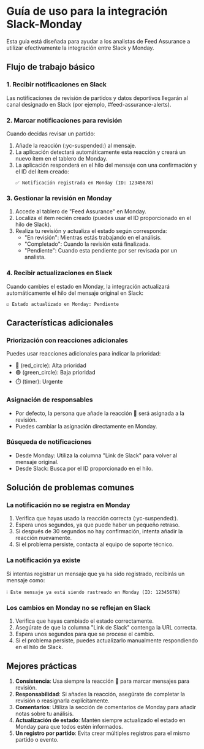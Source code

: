 # Guía de uso para la integración Slack-Monday

Esta guía está diseñada para ayudar a los analistas de Feed Assurance a utilizar efectivamente la integración entre Slack y Monday.

## Flujo de trabajo básico

### 1. Recibir notificaciones en Slack

Las notificaciones de revisión de partidos y datos deportivos llegarán al canal designado en Slack (por ejemplo, #feed-assurance-alerts).

### 2. Marcar notificaciones para revisión

Cuando decidas revisar un partido:

1. Añade la reacción (:yc-suspended:) al mensaje.
2. La aplicación detectará automáticamente esta reacción y creará un nuevo ítem en el tablero de Monday.
3. La aplicación responderá en el hilo del mensaje con una confirmación y el ID del ítem creado:
   ```
   ✅ Notificación registrada en Monday (ID: 12345678)
   ```

### 3. Gestionar la revisión en Monday

1. Accede al tablero de "Feed Assurance" en Monday.
2. Localiza el ítem recién creado (puedes usar el ID proporcionado en el hilo de Slack).
3. Realiza tu revisión y actualiza el estado según corresponda:
   - "En revisión": Mientras estás trabajando en el análisis.
   - "Completado": Cuando la revisión está finalizada.
   - "Pendiente": Cuando esta pendiente por ser revisada por un analista.

### 4. Recibir actualizaciones en Slack

Cuando cambies el estado en Monday, la integración actualizará automáticamente el hilo del mensaje original en Slack:
```
☑️ Estado actualizado en Monday: Pendiente
```

## Características adicionales

### Priorización con reacciones adicionales

Puedes usar reacciones adicionales para indicar la prioridad:

- 🔴 (red_circle): Alta prioridad
- 🟢 (green_circle): Baja prioridad
- ⏱️ (timer): Urgente

### Asignación de responsables

- Por defecto, la persona que añade la reacción 👀 será asignada a la revisión.
- Puedes cambiar la asignación directamente en Monday.

### Búsqueda de notificaciones

- Desde Monday: Utiliza la columna "Link de Slack" para volver al mensaje original.
- Desde Slack: Busca por el ID proporcionado en el hilo.

## Solución de problemas comunes

### La notificación no se registra en Monday

1. Verifica que hayas usado la reacción correcta (:yc-suspended:).
2. Espera unos segundos, ya que puede haber un pequeño retraso.
3. Si después de 30 segundos no hay confirmación, intenta añadir la reacción nuevamente.
4. Si el problema persiste, contacta al equipo de soporte técnico.

### La notificación ya existe

Si intentas registrar un mensaje que ya ha sido registrado, recibirás un mensaje como:
```
ℹ️ Este mensaje ya está siendo rastreado en Monday (ID: 12345678)
```

### Los cambios en Monday no se reflejan en Slack

1. Verifica que hayas cambiado el estado correctamente.
2. Asegúrate de que la columna "Link de Slack" contenga la URL correcta.
3. Espera unos segundos para que se procese el cambio.
4. Si el problema persiste, puedes actualizarlo manualmente respondiendo en el hilo de Slack.

## Mejores prácticas

1. **Consistencia**: Usa siempre la reacción 👀 para marcar mensajes para revisión.
2. **Responsabilidad**: Si añades la reacción, asegúrate de completar la revisión o reasignarla explícitamente.
3. **Comentarios**: Utiliza la sección de comentarios de Monday para añadir notas sobre tu análisis.
4. **Actualización de estado**: Mantén siempre actualizado el estado en Monday para que todos estén informados.
5. **Un registro por partido**: Evita crear múltiples registros para el mismo partido o evento.
